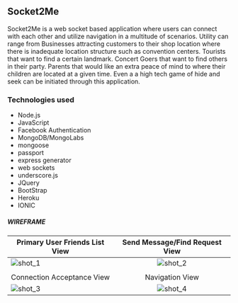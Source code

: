 ## Socket2Me

Socket2Me is a web socket based application where users can connect with each other and utilize navigation in a multitude of scenarios. Utility can range from Businesses attracting customers to their shop location where there is inadequate location structure such as convention centers. Tourists that want to find a certain landmark. Concert Goers that want to find others in their party. Parents that would like an extra peace of mind to where their children are located at a given time. Even a a high tech game of hide and seek can be initiated through this application.

### Technologies used

* Node.js
* JavaScript
* Facebook Authentication
* MongoDB/MongoLabs
* mongoose
* passport
* express generator
* web sockets
* underscore.js
* JQuery
* BootStrap
* Heroku
* IONIC

##### WIREFRAME
| Primary User Friends List View          | Send Message/Find Request View         |
| --------------------------------------- |:--------------------------------------:|
| ![shot_1](http://gph.to/1NcV8Sb)        | ![shot_2](http://gph.to/1fk10KB)       |
|                                         |                                        |
| Connection Acceptance View              | Navigation View                        |  
| ![shot_3](http://gph.to/1gPv41T)        | ![shot_4](http://gph.to/1MwLgCL)       |
